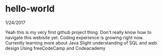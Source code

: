 # hello-world
1/24/2017

Yeah this is my very first github project thing. Don't really know how to navigate this webisite yet.
Coding experience is growing right now. Currently learning more about Java
Slight understanding of SQL and web design
Using freeCodeCamp and Codeacademy

